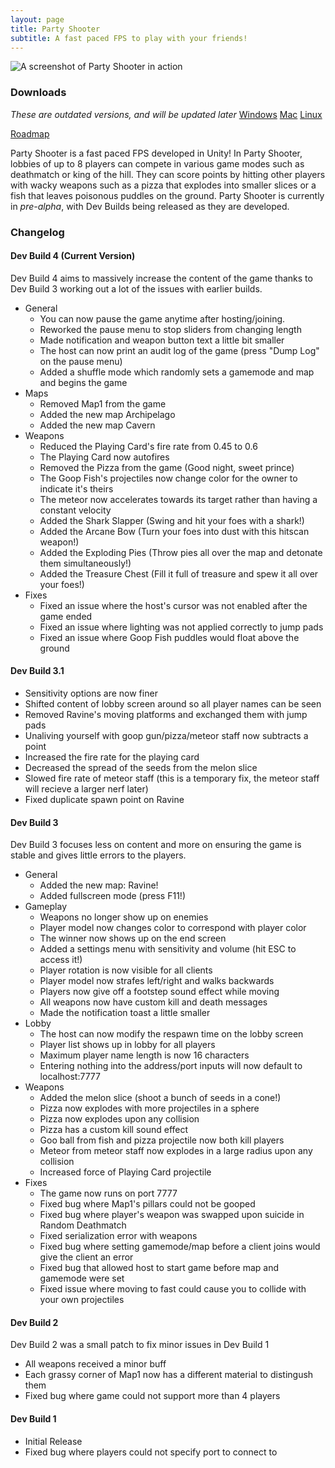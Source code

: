 ```yaml
---
layout: page
title: Party Shooter
subtitle: A fast paced FPS to play with your friends!
---
```


![A screenshot of Party Shooter in action](https://i.ibb.co/nDJcCK4/Screenshot-from-2023-05-21-23-00-23.png)

### Downloads
*These are outdated versions, and will be updated later*
[Windows](https://drive.google.com/file/d/1zaDRYMWVcESH-QZCytY5iF5bqW_T2vpD/view?usp=sharing)
[Mac](https://drive.google.com/file/d/1HnzjoMeeH29eW4AEVKfHxnpLjWEIHmcN/view?usp=sharing)
[Linux](https://drive.google.com/file/d/1CGiAzM6yHdANRFIKXYNHms--IVTjcQXl/view?usp=sharing)

[Roadmap](https://docs.google.com/document/d/1osJVQJvNAARqba06AudZiacfWA5Lcw23Md3RyFO1VB4/edit?usp=sharing)

Party Shooter is a fast paced FPS developed in Unity! In Party Shooter, lobbies of up to 8 players can compete in various game modes such as deathmatch or king of the hill. They can score points by hitting other players with wacky weapons such as a pizza that explodes into smaller slices or a fish that leaves poisonous puddles on the ground. Party Shooter is currently in *pre-alpha*, with Dev Builds being released as they are developed. 

### Changelog

#### Dev Build 4 (Current Version)

Dev Build 4 aims to massively increase the content of the game thanks to Dev Build 3 working out a lot of the issues with earlier builds.

- General
    - You can now pause the game anytime after hosting/joining.
    - Reworked the pause menu to stop sliders from changing length
    - Made notification and weapon button text a little bit smaller
    - The host can now print an audit log of the game (press "Dump Log" on the pause menu)
    - Added a shuffle mode which randomly sets a gamemode and map and begins the game
- Maps
    - Removed Map1 from the game
    - Added the new map Archipelago
    - Added the new map Cavern
- Weapons
    - Reduced the Playing Card's fire rate from 0.45 to 0.6
    - The Playing Card now autofires
    - Removed the Pizza from the game (Good night, sweet prince)
    - The Goop Fish's projectiles now change color for the owner to indicate it's theirs
    - The meteor now accelerates towards its target rather than having a constant velocity
    - Added the Shark Slapper (Swing and hit your foes with a shark!)
    - Added the Arcane Bow (Turn your foes into dust with this hitscan weapon!)
    - Added the Exploding Pies (Throw pies all over the map and detonate them simultaneously!)
    - Added the Treasure Chest (Fill it full of treasure and spew it all over your foes!)
- Fixes
    - Fixed an issue where the host's cursor was not enabled after the game ended
    - Fixed an issue where lighting was not applied correctly to jump pads
    - Fixed an issue where Goop Fish puddles would float above the ground

#### Dev Build 3.1

- Sensitivity options are now finer
- Shifted content of lobby screen around so all player names can be seen
- Removed Ravine's moving platforms and exchanged them with jump pads
- Unaliving yourself with goop gun/pizza/meteor staff now subtracts a point
- Increased the fire rate for the playing card
- Decreased the spread of the seeds from the melon slice
- Slowed fire rate of meteor staff (this is a temporary fix, the meteor staff will recieve a larger nerf later)
- Fixed duplicate spawn point on Ravine

#### Dev Build 3

Dev Build 3 focuses less on content and more on ensuring the game is stable and gives little errors to the players.

- General
    - Added the new map: Ravine!
    - Added fullscreen mode (press F11!)
- Gameplay
    - Weapons no longer show up on enemies
    - Player model now changes color to correspond with player color
    - The winner now shows up on the end screen
    - Added a settings menu with sensitivity and volume (hit ESC to access it!)
    - Player rotation is now visible for all clients
    - Player model now strafes left/right and walks backwards
    - Players now give off a footstep sound effect while moving
    - All weapons now have custom kill and death messages
    - Made the notification toast a little smaller
- Lobby
    - The host can now modify the respawn time on the lobby screen
    - Player list shows up in lobby for all players
    - Maximum player name length is now 16 characters
    - Entering nothing into the address/port inputs will now default to localhost:7777
- Weapons
    - Added the melon slice (shoot a bunch of seeds in a cone!)
    - Pizza now explodes with more projectiles in a sphere
    - Pizza now explodes upon any collision
    - Pizza has a custom kill sound effect
    - Goo ball from fish and pizza projectile now both kill players
    - Meteor from meteor staff now explodes in a large radius upon any collision
    - Increased force of Playing Card projectile
- Fixes
    - The game now runs on port 7777
    - Fixed bug where Map1's pillars could not be gooped
    - Fixed bug where player's weapon was swapped upon suicide in Random Deathmatch
    - Fixed serialization error with weapons
    - Fixed bug where setting gamemode/map before a client joins would give the client an error
    - Fixed bug that allowed host to start game before map and gamemode were set
    - Fixed issue where moving to fast could cause you to collide with your own projectiles

#### Dev Build 2

Dev Build 2 was a small patch to fix minor issues in Dev Build 1

- All weapons received a minor buff
- Each grassy corner of Map1 now has a different material to distingush them
- Fixed bug where game could not support more than 4 players

#### Dev Build 1
- Initial Release
- Fixed bug where players could not specify port to connect to

